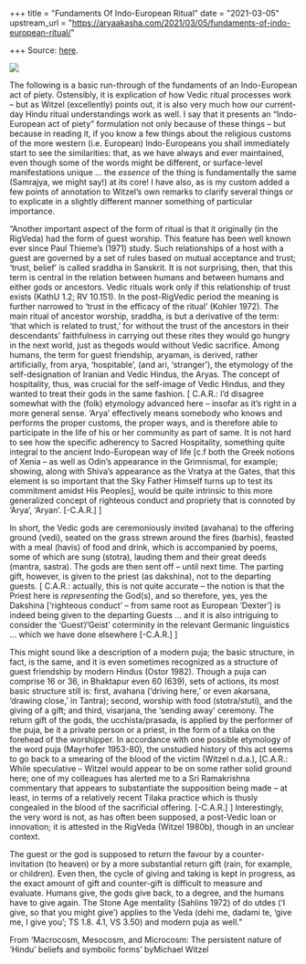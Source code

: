 +++
title = "Fundaments Of Indo-European Ritual"
date = "2021-03-05"
upstream_url = "https://aryaakasha.com/2021/03/05/fundaments-of-indo-european-ritual/"

+++
Source: [here](https://aryaakasha.com/2021/03/05/fundaments-of-indo-european-ritual/).

![](https://aryaakasha.files.wordpress.com/2021/03/saraswati-puja.jpg?w=640)

The following is a basic run-through of the fundaments of an
Indo-European act of piety. Ostensibly, it is explication of how Vedic
ritual processes work – but as Witzel (excellently) points out, it is
also very much how our current-day Hindu ritual understandings work as
well. I say that it presents an “Indo-European act of piety” formulation
not only because of these things – but because in reading it, if you
know a few things about the religious customs of the more western (i.e.
European) Indo-Europeans you shall immediately start to see the
similarities: that, as we have always and ever maintained, even though
some of the words might be different, or surface-level manifestations
unique … the *essence* of the thing is fundamentally the same (Samrajya,
we might say!) at its core! I have also, as is my custom added a few
points of annotation to Witzel’s own remarks to clarify several things
or to explicate in a slightly different manner something of particular
importance.

“Another important aspect of the form of ritual is that it originally
(in the RigVeda) had the form of guest worship. This feature has been
well known ever since Paul Thieme’s (1971) study. Such relationships of
a host with a guest are governed by a set of rules based on mutual
acceptance and trust; ‘trust, belief’ is called sraddha in Sanskrit. It
is not surprising, then, that this term is central in the relation
between humans and between humans and either gods or ancestors. Vedic
rituals work only if this relationship of trust exists (KathU 1.2; RV
10.151). In the post-RigVedic period the meaning is further narrowed to
‘trust in the efficacy of the ritual’ (Kohler 1972). The main ritual of
ancestor worship, sraddha, is but a derivative of the term: ‘that which
is related to trust,’ for without the trust of the ancestors in their
descendants’ faithfulness in carrying out these rites they would go
hungry in the next world, just as thegods would without Vedic
sacrifice. Among humans, the term for guest friendship, aryaman, is
derived, rather artificially, from arya, ‘hospitable’, (and ari,
‘stranger’), the etymology of the self-designation of Iranian and Vedic
Hindus, the Aryas. The concept of hospitality, thus, was crucial for the
self-image of Vedic Hindus, and they wanted to treat their gods in the
same fashion. \[ C.A.R.: I’d disagree somewhat with the (folk) etymology
advanced here – insofar as it’s right in a more general sense. ‘Arya’
effectively means somebody who knows and performs the proper customs,
the proper ways, and is therefore able to participate in the life of his
or her community as part of same. It is not hard to see how the specific
adherency to Sacred Hospitality, something quite integral to the ancient
Indo-European way of life \[c.f both the Greek notions of Xenia – as
well as Odin’s appearance in the Grimnismal, for example; showing, along
with Shiva’s appearance as the Vratya at the Gates, that this element is
so important that the Sky Father Himself turns up to test its commitment
amidst His Peoples\], would be quite intrinsic to this more generalized
concept of righteous conduct and propriety that is connoted by ‘Arya’,
‘Aryan’. \[-C.A.R.\] \]

In short, the Vedic gods are ceremoniously invited (avahana) to the
offering ground (vedi), seated on the grass strewn around the fires
(barhis), feasted with a meal (havis) of food and drink, which is
accompanied by poems, some of which are sung (stotra), lauding them and
their great deeds (mantra, sastra). The gods are then sent off – until
next time. The parting gift, however, is given to the priest (as
dakshina), not to the departing guests. \[ C.A.R.: actually, this is not
quite accurate – the notion is that the Priest here is *representing*
the God(s), and so therefore, yes, yes the Dakshina \[‘righteous
conduct’ – from same root as European ‘Dexter’\] is indeed being given
to the departing Guests … and it is also intriguing to consider the
‘Guest’/’Geist’ coterminity in the relevant Germanic linguistics … which
we have done elsewhere \[-C.A.R.\] \]

This might sound like a description of a modern puja; the basic
structure, in fact, is the same, and it is even sometimes recognized as
a structure of guest friendship by modern Hindus (Ostor 1982). Though a
puja can comprise 16 or 36, in Bhaktapur even 60 (639), sets of actions,
its most basic structure still is: first, avahana (‘driving here,’ or
even akarsana, ‘drawing close,’ in Tantra); second, worship with food
(stotra/stuti), and the giving of a gift; and third, visarjana, the
‘sending away’ ceremony. The return gift of the gods, the
ucchista/prasada, is applied by the performer of the puja, be it a
private person or a priest, in the form of a tilaka on the forehead of
the worshipper. In accordance with one possible etymology of the word
puja (Mayrhofer 1953-80), the unstudied history of this act seems to go
back to a smearing of the blood of the victim (Witzel n.d.a.), \[C.A.R.:
While speculative – Witzel would appear to be on some rather solid
ground here; one of my colleagues has alerted me to a Sri Ramakrishna
commentary that appears to substantiate the supposition being made – at
least, in terms of a relatively recent Tilaka practice which is thusly
congealed in the blood of the sacrificial offering. \[-C.A.R.\] \]
Interestingly, the very word is not, as has often been supposed, a
post-Vedic loan or innovation; it is attested in the RigVeda (Witzel
1980b), though in an unclear context.

The guest or the god is supposed to return the favour by a
counter-invitation (to heaven) or by a more substantial return gift
(rain, for example, or children). Even then, the cycle of giving and
taking is kept in progress, as the exact amount of gift and counter-gift
is difficult to measure and evaluate. Humans give, the gods give back,
to a degree, and the humans have to give again. The Stone Age mentality
(Sahlins 1972) of do utdes (‘I give, so that you might give’) applies
to the Veda (dehi me, dadami te, ‘give me, I give you’; TS 1.8. 4.1, VS
3.50) and modern puja as well.”

From ‘Macrocosm, Mesocosm, and Microcosm: The persistent nature of
‘Hindu’ beliefs and symbolic forms’ byMichael Witzel
